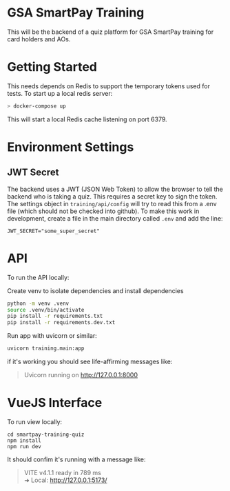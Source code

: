 # GSA SmartPay Training

This will be the backend of a quiz platform for GSA SmartPay training for card holders and AOs.

# Getting Started
This needs depends on Redis to support the temporary tokens used for tests. To start up a local redis server:

``` sh
> docker-compose up
```
This will start a local Redis cache listening on port 6379.

# Environment Settings

## JWT Secret
The backend uses a JWT (JSON Web Token) to allow the browser to tell the backend who is taking a quiz. This requires a secret key to sign the token. The settings object in `training/api/config` will try to read this from a .env file (which should not be checked into github). To make this work in development, create a file in the main directory called `.env` and add the line:

```
JWT_SECRET="some_super_secret"
```

# API 
To run the API locally:

Create venv to isolate dependencies and install dependencies
 ``` sh
 python -m venv .venv
 source .venv/bin/activate
 pip install -r requirements.txt
 pip install -r requirements.dev.txt
 ```

Run app with uvicorn or similar:
``` sh
uvicorn training.main:app
```

if it's working you should see life-affirming messages like:
>  Uvicorn running on http://127.0.0.1:8000 

# VueJS Interface
To run view locally:
```
cd smartpay-training-quiz
npm install
npm run dev
```

It should confim it's running with a message like:
> VITE v4.1.1  ready in 789 ms  
>      ➜  Local:   http://127.0.0.1:5173/